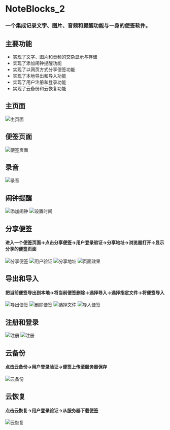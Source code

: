 # NoteBlocks_2
### 一个集成记录文字、图片、音频和提醒功能与一身的便签软件。

## 主要功能
- 实现了文字、图片和音频的交杂显示与存储
- 实现了添加闹钟提醒功能
- 实现了以网页方式分享便签功能
- 实现了本地导出和导入功能
- 实现了用户注册和登录功能
- 实现了云备份和云恢复功能

## 主页面
![主页面](image/2.png "主页面")

## 便签页面
![便签页面](image/1.png "便签页面")

## 录音
![录音](image/3.png "录音")

## 闹钟提醒
![添加闹钟](image/naozhong1.png "添加闹钟")
![设置时间](image/naozhong2.png "设置时间")

## 分享便签
#### 进入一个便签页面->点击分享便签->用户登录验证->分享地址->浏览器打开->显示分享的便签页面
![分享便签](image/fenxiang1.png "分享便签")
![用户验证](image/fenxiang2.png "用户验证")
![分享地址](image/fenxiang3.png "分享地址")
![页面效果](image/fenxiang4.png "页面效果")

## 导出和导入
#### 把当前便签导出到本地->将当前便签删除->选择导入->选择指定文件->将便签导入
![导出便签](image/daochu.png "导出便签")
![删除便签](image/chanchu.png "删除便签")
![选择文件](image/daoru1.png "选择文件")
![导入便签](image/daoru2.png "导入便签")

## 注册和登录
![注册](image/zhuce1.png "注册")
![注册](image/zhuce2.png "注册")

## 云备份
#### 点击云备份->用户登录验证->便签上传至服务器保存
![云备份](image/yunbeifen.png "云备份")

## 云恢复
#### 点击云恢复->用户登录验证->从服务器下载便签
![云恢复](image/yunhuifu.png "云恢复")
